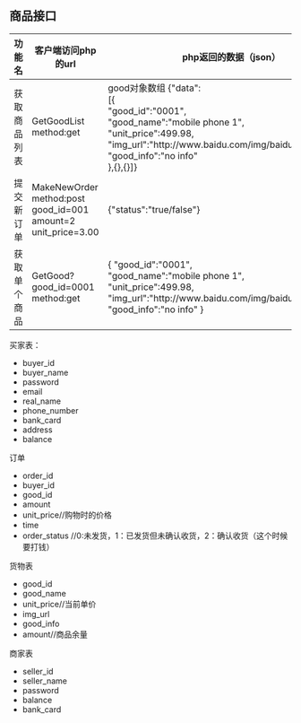 ## 商品接口

<table>
<thead>
    <th>功能名</th>
    <th>客户端访问php的url</th>
    <th>php返回的数据（json）</th>
    <th>备注</th>
    <th>状态</th>
</thead>
<tr>
    <td>获取商品列表</td>
    <td>
        GetGoodList<br>
        method:get
    </td>
    <td>
    good对象数组
    {"data":<br>
    [{<br>
    "good_id":"0001",<br>
    "good_name":"mobile phone 1",<br>
    "unit_price":499.98,<br>
    "img_url":"http://www.baidu.com/img/baidu_jgylogo3.gif",<br>
    "good_info":"no info"<br>
    },{},{}]}
    </td>
    <td></td>
    <td>已完成</td>
</tr>
<tr>
    <td>提交新订单</td>
    <td>
        MakeNewOrder<br>
        method:post<br>
        good_id=001<br>
        amount=2<br>
        unit_price=3.00<br>
    </td>
    <td>{"status":"true/false"}</td>
    <td></td>
    <td>已完成</td>
</tr>
<tr>
    <td>获取单个商品</td>
    <td>
        GetGood?good_id=0001<br>
        method:get<br>
    </td>
    <td>
        {
        "good_id":"0001",<br>
        "good_name":"mobile phone 1",<br>
        "unit_price":499.98,<br>
        "img_url":"http://www.baidu.com/img/baidu_jgylogo3.gif",<br>
        "good_info":"no info"
        }
    </td>
    <td></td>
    <td>已完成</td>
</tr>
</table>

买家表：

- buyer_id
- buyer_name
- password
- email
- real_name
- phone_number 
- bank_card
- address
- balance



订单

- order_id
- buyer_id
- good_id
- amount
- unit_price//购物时的价格
- time
- order_status  //0:未发货，1：已发货但未确认收货，2：确认收货（这个时候要打钱）



货物表

- good_id
- good_name
- unit_price//当前单价
- img_url
- good_info
- amount//商品余量



商家表

- seller_id
- seller_name
- password
- balance
- bank_card
